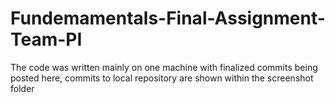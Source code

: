 # Fundemamentals-Final-Assignment-Team-PI

The code was written mainly on one machine with finalized commits being posted here, commits to local repository are shown within the screenshot folder
